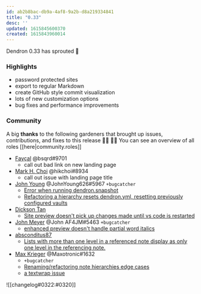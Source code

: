 ```yaml
---
id: ab2b8bac-db9a-4af8-9a2b-d8a219334841
title: "0.33"
desc: ''
updated: 1615845600370
created: 1615843960014
---
```



Dendron 0.33 has sprouted  🌱

### Highlights

- password protected sites
- export to regular Markdown
- create GitHub style commit visualization
- lots of new customization options
- bug fixes and performance improvements

### Community

A big **thanks** to the following gardeners that brought up issues, contributions, and fixes to this release :man_farmer: :woman_farmer: 
You can see an overview of all roles [[here|community.roles]]

- [Fayçal](https://github.com/d3vr) @bsqrd#9701 
  - call out bad link on new landing page
- [Mark H. Choi](https://github.com/hikchoi/cerebrarium) @hikchoi#8934 
  - call out issue with landing page title
- [John Young](https://github.com/iterating) @JohnYoung626#5967 `+bugcatcher`
    - [Error when running dendron.snapshot](https://github.com/dendronhq/dendron/issues/542)
    - [Refactoring a hierarchy resets dendron.yml, resetting previously configured vaults](https://github.com/dendronhq/dendron/issues/529)
- [Dickson Tan](https://github.com/Neurrone)
  - [Site preview doesn't pick up changes made until vs code is restarted](https://github.com/dendronhq/dendron/issues/539)
- [John Meyer](https://github.com/af4jm) @John AF4JM#5463 `+bugcatcher`
  - [enhanced preview doesn't handle partial word italics](https://github.com/dendronhq/dendron/issues/538)
- [absconditus87](https://github.com/absconditus87)
  - [Lists with more than one level in a referenced note display as only one level in the referencing note.](https://github.com/dendronhq/dendron/issues/537)
- [Max Krieger](https://github.com/maxkrieger) @Maxotronic#1632 
  - `+bugcatcher`
  - [ Renaming/refactoring note hierarchies edge cases](https://github.com/dendronhq/dendron/issues/536)
  - [a textwrap issue](https://github.com/dendronhq/dendron/issues/535)


![[changelog#0322:#0320]]
